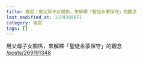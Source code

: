 ```yaml
---
title: 複習：用父母子女關係，來解釋「聖徒永蒙保守」的觀念
last_modified_at: 1559398671
category: 複習
tags: []
---
```


<p>用父母子女關係，來解釋「聖徒永蒙保守」的觀念<br>
<a href="/posts/269191348" target="_blank">/posts/269191348</a></p>

<p>&nbsp;</p>

